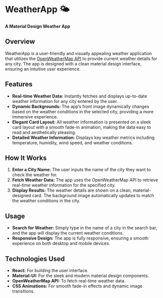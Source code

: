 
# WeatherApp 🌤️

**A Material Design Weather App**

## Overview
WeatherApp is a user-friendly and visually appealing weather application that utilizes the [OpenWeatherMap API](https://openweathermap.org/api) to provide current weather details for any city. The app is designed with a clean material design interface, ensuring an intuitive user experience.

## Features
- **Real-time Weather Data:** Instantly fetches and displays up-to-date weather information for any city entered by the user.
- **Dynamic Backgrounds:** The app’s front image dynamically changes based on the weather conditions in the selected city, providing a more immersive experience.
- **Elegant Card Layout:** All weather information is presented on a sleek card layout with a smooth fade-in animation, making the data easy to read and aesthetically pleasing.
- **Detailed Weather Information:** Displays key weather metrics including temperature, humidity, wind speed, and weather conditions.

## How It Works
1. **Enter a City Name:** The user inputs the name of the city they want to check the weather for.
2. **Fetch Weather Data:** The app uses the OpenWeatherMap API to retrieve real-time weather information for the specified city.
3. **Display Results:** The weather details are shown on a clean, material-designed card. The background image automatically updates to match the weather conditions in the city.

## Usage
- **Search for Weather:** Simply type in the name of a city in the search bar, and the app will display the current weather conditions.
- **Responsive Design:** The app is fully responsive, ensuring a smooth experience on both desktop and mobile devices.

## Technologies Used
- **React:** For building the user interface.
- **Material-UI:** For the sleek and modern material design components.
- **OpenWeatherMap API:** To fetch real-time weather data.
- **CSS Animations:** For smooth fade-in effects and dynamic image transitions.
